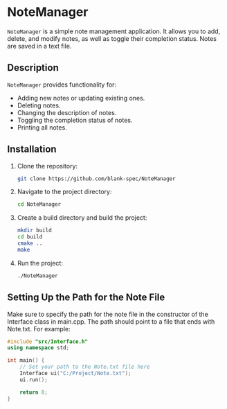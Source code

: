 # NoteManager

`NoteManager` is a simple note management application. It allows you to add, delete, and modify notes, as well as toggle their completion status. Notes are saved in a text file.

## Description

`NoteManager` provides functionality for:
- Adding new notes or updating existing ones.
- Deleting notes.
- Changing the description of notes.
- Toggling the completion status of notes.
- Printing all notes.

## Installation

1. Clone the repository:
    ```bash
    git clone https://github.com/blank-spec/NoteManager
    ```

2. Navigate to the project directory:
    ```bash
    cd NoteManager
    ```

3. Create a build directory and build the project:
    ```bash
    mkdir build
    cd build
    cmake ..
    make
    ```

4. Run the project:
    ```bash
    ./NoteManager
    ```

## Setting Up the Path for the Note File

Make sure to specify the path for the note file in the constructor of the Interface class in main.cpp. The path should point to a file that ends with Note.txt. For example:
```cpp
#include "src/Interface.h"
using namespace std;

int main() {
    // Set your path to the Note.txt file here
    Interface ui("C:/Project/Note.txt");
    ui.run();

    return 0;
}



